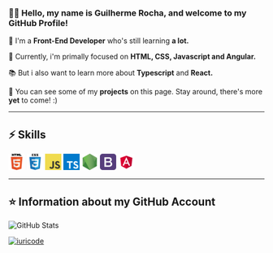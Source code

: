 ### 👋🏻 Hello, my name is <strong>Guilherme Rocha</strong>, and welcome to my GitHub Profile!

💬 I'm a <strong>Front-End Developer</strong> who's still learning <strong>a lot.</strong>

💼 Currently, i'm primally focused on <strong>HTML, CSS, Javascript and Angular.</strong>

📚 But i also want to learn more about <strong>Typescript</strong> and <strong>React.</strong>

📝 You can see some of my <strong>projects</strong> on this page. Stay around, there's more <strong>yet</strong> to come! :)

----

## ⚡ Skills

<code><img height="32" src="https://raw.githubusercontent.com/github/explore/80688e429a7d4ef2fca1e82350fe8e3517d3494d/topics/html/html.png" alt="HTML5"/></code>
<code><img height="32" src="https://raw.githubusercontent.com/github/explore/80688e429a7d4ef2fca1e82350fe8e3517d3494d/topics/css/css.png" alt="CSS"/></code>
<code><img height="32" src="https://raw.githubusercontent.com/github/explore/80688e429a7d4ef2fca1e82350fe8e3517d3494d/topics/javascript/javascript.png" alt="Javascript"/></code>
<code><img height="32" src="https://raw.githubusercontent.com/github/explore/80688e429a7d4ef2fca1e82350fe8e3517d3494d/topics/typescript/typescript.png" alt="Typescript"/></code>
<code><img height="32" src="https://raw.githubusercontent.com/github/explore/80688e429a7d4ef2fca1e82350fe8e3517d3494d/topics/nodejs/nodejs.png" alt="Nodejs"/></code>
<code><img height="32" src="https://raw.githubusercontent.com/github/explore/80688e429a7d4ef2fca1e82350fe8e3517d3494d/topics/bootstrap/bootstrap.png" alt="Bootstrap"/></code>
<code><img height="32" src="https://raw.githubusercontent.com/github/explore/80688e429a7d4ef2fca1e82350fe8e3517d3494d/topics/angular/angular.png" alt="Angular"/></code>

---

## ⭐ Information about my GitHub Account
![GitHub Stats](https://github-readme-stats.vercel.app/api?username=coderrocha&show_icons=true&theme=synthwave)

[![iuricode](https://github-readme-stats.vercel.app/api/top-langs/?username=coderrocha&hide=html&layout=compact&theme=synthwave)](https://github.com/anuraghazra/github-readme-stats)
